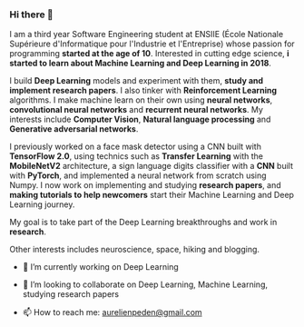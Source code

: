 ### Hi there 👋

I am a third year Software Engineering student at ENSIIE (École Nationale Supérieure d'Informatique pour l'Industrie et l'Entreprise) whose passion for programming **started at the age of 10**. Interested in cutting edge science, **i started to learn about Machine Learning and Deep Learning in 2018**.

I build **Deep Learning** models and experiment with them, **study and implement research papers**. I also tinker with **Reinforcement Learning** algorithms. I make machine learn on their own using **neural networks**, **convolutional neural networks** and **recurrent neural networks**. My interests include **Computer Vision**, **Natural language processing** and **Generative adversarial networks**.

I previously worked on a face mask detector using a CNN built with **TensorFlow 2.0**, using technics such as **Transfer Learning** with the **MobileNetV2** architecture, a sign language digits classifier with a **CNN** built with **PyTorch**, and implemented a neural network from scratch using Numpy. I now work on implementing and studying **research papers**, and **making tutorials to help newcomers** start their Machine Learning and Deep Learning journey.

My goal is to take part of the Deep Learning breakthroughs and work in **research**.

Other interests includes neuroscience, space, hiking and blogging.

<!--
Here are some ideas to get you started:
-->

- 🔭 I’m currently working on Deep Learning
<!--
- 🌱 I’m currently learning ...
-->
- 👯 I’m looking to collaborate on Deep Learning, Machine Learning, studying research papers
<!--
- 🤔 I’m looking for help with ...
-->
<!--
- 💬 Ask me about ...
-->
- 📫 How to reach me: aurelienpeden@gmail.com
<!--
- 😄 Pronouns: ...
- ⚡ Fun fact: ...
-->
